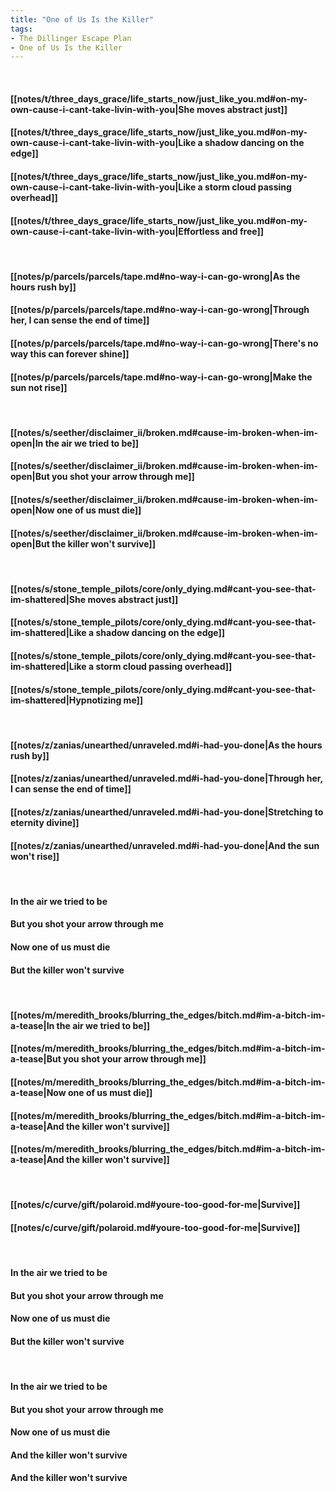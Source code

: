 ```yaml
---
title: "One of Us Is the Killer"
tags:
- The Dillinger Escape Plan
- One of Us Is the Killer
---
```

&nbsp;
#### [[notes/t/three_days_grace/life_starts_now/just_like_you.md#on-my-own-cause-i-cant-take-livin-with-you|She moves abstract just]]
#### [[notes/t/three_days_grace/life_starts_now/just_like_you.md#on-my-own-cause-i-cant-take-livin-with-you|Like a shadow dancing on the edge]]
#### [[notes/t/three_days_grace/life_starts_now/just_like_you.md#on-my-own-cause-i-cant-take-livin-with-you|Like a storm cloud passing overhead]]
#### [[notes/t/three_days_grace/life_starts_now/just_like_you.md#on-my-own-cause-i-cant-take-livin-with-you|Effortless and free]]
&nbsp;
#### [[notes/p/parcels/parcels/tape.md#no-way-i-can-go-wrong|As the hours rush by]]
#### [[notes/p/parcels/parcels/tape.md#no-way-i-can-go-wrong|Through her, I can sense the end of time]]
#### [[notes/p/parcels/parcels/tape.md#no-way-i-can-go-wrong|There's no way this can forever shine]]
#### [[notes/p/parcels/parcels/tape.md#no-way-i-can-go-wrong|Make the sun not rise]]
&nbsp;
#### [[notes/s/seether/disclaimer_ii/broken.md#cause-im-broken-when-im-open|In the air we tried to be]]
#### [[notes/s/seether/disclaimer_ii/broken.md#cause-im-broken-when-im-open|But you shot your arrow through me]]
#### [[notes/s/seether/disclaimer_ii/broken.md#cause-im-broken-when-im-open|Now one of us must die]]
#### [[notes/s/seether/disclaimer_ii/broken.md#cause-im-broken-when-im-open|But the killer won't survive]]
&nbsp;
#### [[notes/s/stone_temple_pilots/core/only_dying.md#cant-you-see-that-im-shattered|She moves abstract just]]
#### [[notes/s/stone_temple_pilots/core/only_dying.md#cant-you-see-that-im-shattered|Like a shadow dancing on the edge]]
#### [[notes/s/stone_temple_pilots/core/only_dying.md#cant-you-see-that-im-shattered|Like a storm cloud passing overhead]]
#### [[notes/s/stone_temple_pilots/core/only_dying.md#cant-you-see-that-im-shattered|Hypnotizing me]]
&nbsp;
#### [[notes/z/zanias/unearthed/unraveled.md#i-had-you-done|As the hours rush by]]
#### [[notes/z/zanias/unearthed/unraveled.md#i-had-you-done|Through her, I can sense the end of time]]
#### [[notes/z/zanias/unearthed/unraveled.md#i-had-you-done|Stretching to eternity divine]]
#### [[notes/z/zanias/unearthed/unraveled.md#i-had-you-done|And the sun won't rise]]
&nbsp;
#### In the air we tried to be
#### But you shot your arrow through me
#### Now one of us must die
#### But the killer won't survive
&nbsp;
#### [[notes/m/meredith_brooks/blurring_the_edges/bitch.md#im-a-bitch-im-a-tease|In the air we tried to be]]
#### [[notes/m/meredith_brooks/blurring_the_edges/bitch.md#im-a-bitch-im-a-tease|But you shot your arrow through me]]
#### [[notes/m/meredith_brooks/blurring_the_edges/bitch.md#im-a-bitch-im-a-tease|Now one of us must die]]
#### [[notes/m/meredith_brooks/blurring_the_edges/bitch.md#im-a-bitch-im-a-tease|And the killer won't survive]]
#### [[notes/m/meredith_brooks/blurring_the_edges/bitch.md#im-a-bitch-im-a-tease|And the killer won't survive]]
&nbsp;
#### [[notes/c/curve/gift/polaroid.md#youre-too-good-for-me|Survive]]
#### [[notes/c/curve/gift/polaroid.md#youre-too-good-for-me|Survive]]
&nbsp;
#### In the air we tried to be
#### But you shot your arrow through me
#### Now one of us must die
#### But the killer won't survive
&nbsp;
#### In the air we tried to be
#### But you shot your arrow through me
#### Now one of us must die
#### And the killer won't survive
#### And the killer won't survive
